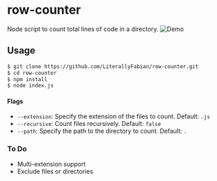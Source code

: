 # row-counter
    
Node script to count total lines of code in a directory.
![Demo](https://i.imgur.com/E1VrKKB.png)

## Usage

```bash
$ git clone https://github.com/LiterallyFabian/row-counter.git
$ cd row-counter
$ npm install
$ node index.js
```

#### Flags 
- `--extension`: Specify the extension of the files to count. Default: `.js`
- `--recursive`: Count files recursively. Default: `false`
- `--path`: Specify the path to the directory to count. Default: `.`

### To Do
- Multi-extension support
- Exclude files or directories